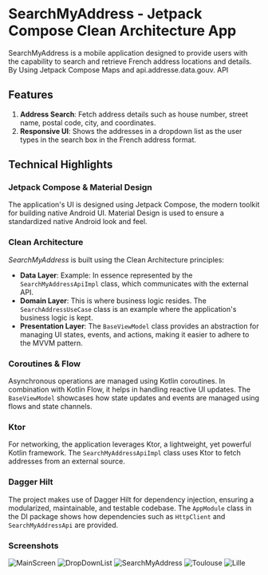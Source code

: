 # SearchMyAddress - Jetpack Compose Clean Architecture App

SearchMyAddress is a mobile application designed to provide users with the capability to search and retrieve French address locations and details. 
By Using Jetpack Compose Maps and api.addresse.data.gouv. API

## **Features**

1. **Address Search**: Fetch address details such as house number, street name, postal code, city, and coordinates.
2. **Responsive UI**: Shows the addresses in a dropdown list as the user types in the search box in the French address format.

## **Technical Highlights**

### **Jetpack Compose & Material Design**
The application's UI is designed using Jetpack Compose, the modern toolkit for building native Android UI. 
Material Design is used to ensure a standardized native Android look and feel.

### **Clean Architecture**
*SearchMyAddress* is built using the Clean Architecture principles:

- **Data Layer**: Example: In essence represented by the `SearchMyAddressApiImpl` class, which communicates with the external API.
- **Domain Layer**: This is where business logic resides. The `SearchAddressUseCase` class is an example where the application's business logic is kept.
- **Presentation Layer**: The `BaseViewModel` class provides an abstraction for managing UI states, events, and actions, making it easier to adhere to the MVVM pattern.

### **Coroutines & Flow**
Asynchronous operations are managed using Kotlin coroutines. In combination with Kotlin Flow, it helps in handling reactive UI updates. The `BaseViewModel` showcases how state updates and events are managed using flows and state channels.

### **Ktor**
For networking, the application leverages Ktor, a lightweight, yet powerful Kotlin framework. The `SearchMyAddressApiImpl` class uses Ktor to fetch addresses from an external source.

### **Dagger Hilt**
The project makes use of Dagger Hilt for dependency 
injection, ensuring a modularized, maintainable, and testable codebase. The `AppModule` class in the DI package shows how dependencies such as `HttpClient` and `SearchMyAddressApi` are provided.

### **Screenshots**

![MainScreen](https://github.com/Borislav91/SearchMyAddress/assets/14141206/bd7ffde2-6d1c-4232-bed8-d4076df6efd9)
![DropDownList](https://github.com/Borislav91/SearchMyAddress/assets/14141206/0d9917e5-7b20-40d9-bd81-56bd3bbe2311)
![SearchMyAddress](https://github.com/Borislav91/SearchMyAddress/assets/14141206/215fc1b9-c0b3-4c10-a16e-0ef4d3690d81)
![Toulouse](https://github.com/Borislav91/SearchMyAddress/assets/14141206/5d13c131-de21-47c0-a07a-d31a350b5416)
![Lille](https://github.com/Borislav91/SearchMyAddress/assets/14141206/506a7b8e-3ea7-4a66-a33e-e86da45e9557)
